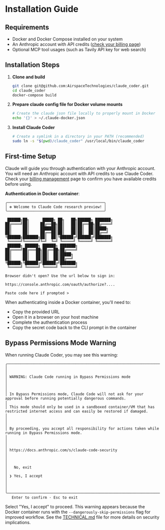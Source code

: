# Installation Guide

## Requirements

- Docker and Docker Compose installed on your system
- An Anthropic account with API credits ([check your billing page](https://console.anthropic.com/settings/billing))
- Optional MCP tool usages (such as Tavily API key for web search)

## Installation Steps

1. **Clone and build**
   ```bash
   git clone git@github.com:AirspaceTechnologies/claude_coder.git
   cd claude_coder
   docker-compose build
   ```

2. **Prepare claude config file for Docker volume mounts**
   ```bash
   # Create the claude json file locally to properly mount in Docker
   echo '{}' > ~/.claude-docker.json
   ```

3. **Install Claude Coder**
   ```bash
   # Create a symlink in a directory in your PATH (recommended)
   sudo ln -s "$(pwd)/claude_coder" /usr/local/bin/claude_coder
   ```

## First-time Setup

Claude will guide you through authentication with your Anthropic account. You will need an Anthropic account with API credits to use Claude Coder. Check your [billing management](https://console.anthropic.com/settings/billing) page to confirm you have available credits before using.

**Authentication in Docker container**:
```
╭────────────────────────────────────────────╮
│ ✻ Welcome to Claude Code research preview! │
╰────────────────────────────────────────────╯

 ██████╗██╗      █████╗ ██╗   ██╗██████╗ ███████╗
██╔════╝██║     ██╔══██╗██║   ██║██╔══██╗██╔════╝
██║     ██║     ███████║██║   ██║██║  ██║█████╗  
██║     ██║     ██╔══██║██║   ██║██║  ██║██╔══╝  
╚██████╗███████╗██║  ██║╚██████╔╝██████╔╝███████╗
 ╚═════╝╚══════╝╚═╝  ╚═╝ ╚═════╝ ╚═════╝ ╚══════╝
 ██████╗ ██████╗ ██████╗ ███████╗                
██╔════╝██╔═══██╗██╔══██╗██╔════╝                
██║     ██║   ██║██║  ██║█████╗                  
██║     ██║   ██║██║  ██║██╔══╝                  
╚██████╗╚██████╔╝██████╔╝███████╗                
 ╚═════╝ ╚═════╝ ╚═════╝ ╚══════╝

Browser didn't open? Use the url below to sign in:

https://console.anthropic.com/oauth/authorize?....

Paste code here if prompted >
```

When authenticating inside a Docker container, you'll need to:
- Copy the provided URL
- Open it in a browser on your host machine
- Complete the authentication process
- Copy the secret code back to the CLI prompt in the container

## Bypass Permissions Mode Warning

When running Claude Coder, you may see this warning:
```
╭───────────────────────────────────────────────────────────────────────────────────────────────────────────────────────────────────────────────────────────╮
│                                                                                                                                                           │
│ WARNING: Claude Code running in Bypass Permissions mode                                                                                                   │
│                                                                                                                                                           │
│ In Bypass Permissions mode, Claude Code will not ask for your approval before running potentially dangerous commands.                                     │
│ This mode should only be used in a sandboxed container/VM that has restricted internet access and can easily be restored if damaged.                      │
│                                                                                                                                                           │
│ By proceeding, you accept all responsibility for actions taken while running in Bypass Permissions mode.                                                  │
│                                                                                                                                                           │
│ https://docs.anthropic.com/s/claude-code-security                                                                                                         │
│                                                                                                                                                           │
│   No, exit                                                                                                                                                │
│ ❯ Yes, I accept                                                                                                                                           │
│                                                                                                                                                           │
╰───────────────────────────────────────────────────────────────────────────────────────────────────────────────────────────────────────────────────────────╯
   Enter to confirm · Esc to exit
```

Select "Yes, I accept" to proceed. This warning appears because the Docker container runs with the `--dangerously-skip-permissions` flag for improved workflow. See the [TECHNICAL.md](TECHNICAL.md) file for more details on security implications.